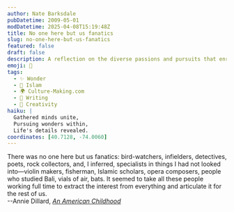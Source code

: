 ```yaml
---
author: Nate Barksdale
pubDatetime: 2009-05-01
modDatetime: 2025-04-08T15:19:48Z
title: No one here but us fanatics
slug: no-one-here-but-us-fanatics
featured: false
draft: false
description: A reflection on the diverse passions and pursuits that enrich our understanding of the world.
emoji: 🦅
tags:
  - ✨ Wonder
  - 🌙 Islam
  - 🌍 Culture-Making.com
  - 📝 Writing
  - 🎨 Creativity
haiku: |
  Gathered minds unite,  
  Pursuing wonders within,  
  Life's details revealed.
coordinates: [40.7128, -74.0060]
---
```


There was no one here but us fanatics: bird-watchers, infielders, detectives, poets, rock collectors, and, I inferred, specialists in things I had not looked into—violin makers, fisherman, Islamic scholars, opera composers, people who studied Bali, vials of air, bats. It seemed to take all these people working full time to extract the interest from everything and articulate it for the rest of us.  
--Annie Dillard, [_An American Childhood_](https://www.google.com/search?q=%22_An%20American%20Childhood_%22%20amazon.com)
